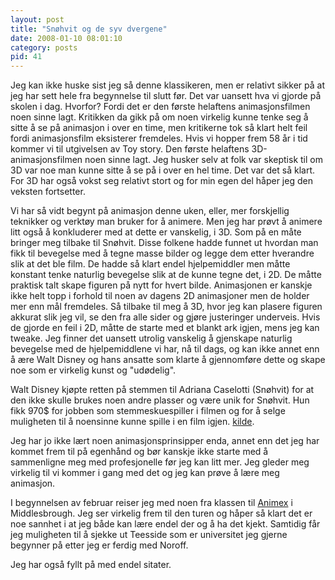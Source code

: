 ```yaml
---
layout: post
title: "Snøhvit og de syv dvergene"
date: 2008-01-10 08:01:10
category: posts
pid: 41
---
```

Jeg kan ikke huske sist jeg så denne klassikeren, men er relativt sikker på at jeg har sett hele fra begynnelse til slutt før. Det var uansett hva vi gjorde på skolen i dag. Hvorfor? Fordi det er den første helaftens animasjonsfilmen noen sinne lagt. Kritikken da gikk på om noen virkelig kunne tenke seg å sitte å se på animasjon i over en time, men kritikerne tok så klart helt feil fordi animasjonsfilm eksisterer fremdeles. Hvis vi hopper frem 58 år i tid kommer vi til utgivelsen av Toy story. Den første helaftens 3D-animasjonsfilmen noen sinne lagt. Jeg husker selv at folk var skeptisk til om 3D var noe man kunne sitte å se på i over en hel time. Det var det så klart. For 3D har også vokst seg relativt stort og for min egen del håper jeg den veksten fortsetter. 

Vi har så vidt begynt på animasjon denne uken, eller, mer forskjellig teknikker og verktøy man bruker for å animere. Men jeg har prøvt å animere litt også å konkluderer med at dette er vanskelig, i 3D. Som på en måte bringer meg tilbake til Snøhvit. Disse folkene hadde funnet ut hvordan man fikk til bevegelse med å tegne masse bilder og legge dem etter hverandre slik at det ble film. De hadde så klart endel hjelpemiddler men måtte konstant tenke naturlig bevegelse slik at de kunne tegne det, i 2D. De måtte praktisk talt skape figuren på nytt for hvert bilde. Animasjonen er kanskje ikke helt topp i forhold til noen av dagens 2D animasjoner men de holder mer enn mål fremdeles. Så tilbake til meg å 3D, hvor jeg kan plasere figuren akkurat slik jeg vil, se den fra alle sider og gjøre justeringer underveis. Hvis de gjorde en feil i 2D, måtte de starte med et blankt ark igjen, mens jeg kan tweake. Jeg finner det uansett utrolig vanskelig å gjenskape naturlig bevegelse med de hjelpemiddlene vi har, nå til dags, og kan ikke annet enn å ære Walt Disney og hans ansatte som klarte å gjennomføre dette og skape noe som er virkelig kunst og "udødelig".

Walt Disney kjøpte retten på stemmen til Adriana Caselotti (Snøhvit) for at den ikke skulle brukes noen andre plasser og være unik for Snøhvit. Hun fikk 970$ for jobben som stemmeskuespiller i filmen og for å selge muligheten til å noensinne kunne spille i en film igjen. [kilde][1]. 

Jeg har jo ikke lært noen animasjonsprinsipper enda, annet enn det jeg har kommet frem til på egenhånd og bør kanskje ikke starte med å sammenligne meg med profesjonelle før jeg kan litt mer. Jeg gleder meg virkelig til vi kommer i gang med det og jeg kan prøve å lære meg animasjon.

I begynnelsen av februar reiser jeg med noen fra klassen til [Animex][2] i Middlesbrough. Jeg ser virkelig frem til den turen og håper så klart det er noe sannhet i at jeg både kan lære endel der og å ha det kjekt. Samtidig får jeg muligheten til å sjekke ut Teesside som er universitet jeg gjerne begynner på etter jeg er ferdig med Noroff.

Jeg har også fyllt på med endel sitater.

 [1]: http://www.imdb.com/name/nm0143314/bio
 [2]: http://animex.tees.ac.uk/